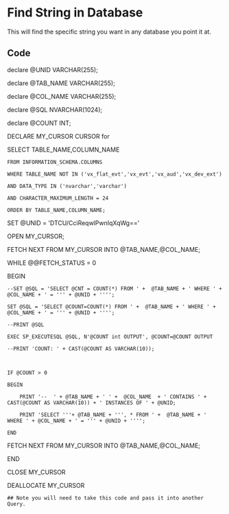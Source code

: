 # Find String in Database

This will find the specific string you want in any database you point it at.


## Code

declare @UNID VARCHAR(255);

declare @TAB_NAME VARCHAR(255);

declare @COL_NAME VARCHAR(255);

declare @SQL NVARCHAR(1024);

declare @COUNT INT;



DECLARE  MY_CURSOR CURSOR for

SELECT TABLE_NAME,COLUMN_NAME

	FROM INFORMATION_SCHEMA.COLUMNS
	
	WHERE TABLE_NAME NOT IN ('vx_flat_evt','vx_evt','vx_aud','vx_dev_ext') 
	
	AND DATA_TYPE IN ('nvarchar','varchar')
	
	AND CHARACTER_MAXIMUM_LENGTH = 24
	
	ORDER BY TABLE_NAME,COLUMN_NAME;

	
SET @UNID = 'DTCU/CciReqwlPwnIqXqWg=='


OPEN MY_CURSOR;

FETCH NEXT FROM MY_CURSOR INTO @TAB_NAME,@COL_NAME;

WHILE @@FETCH_STATUS = 0  

BEGIN  

	--SET @SQL = 'SELECT @CNT = COUNT(*) FROM ' +  @TAB_NAME + ' WHERE ' + @COL_NAME + ' = ''' + @UNID + '''';
	
	SET @SQL = 'SELECT @COUNT=COUNT(*) FROM ' +  @TAB_NAME + ' WHERE ' + @COL_NAME + ' = ''' + @UNID + '''';
	
	--PRINT @SQL
	
	EXEC SP_EXECUTESQL @SQL, N'@COUNT int OUTPUT', @COUNT=@COUNT OUTPUT
	
	--PRINT 'COUNT: ' + CAST(@COUNT AS VARCHAR(10));
	
	
		
	IF @COUNT > 0 
	
	BEGIN
	
		PRINT '--  ' + @TAB_NAME + ' ' +  @COL_NAME  + ' CONTAINS ' + CAST(@COUNT AS VARCHAR(10)) + ' INSTANCES OF ' + @UNID;
		
		PRINT 'SELECT '''+ @TAB_NAME + ''', * FROM ' +  @TAB_NAME + ' WHERE ' + @COL_NAME + ' = ''' + @UNID + '''';
		
	END 
	
FETCH NEXT FROM MY_CURSOR INTO @TAB_NAME,@COL_NAME;

END 


	
CLOSE MY_CURSOR 

DEALLOCATE MY_CURSOR



```
## Note you will need to take this code and pass it into another Query.
```

